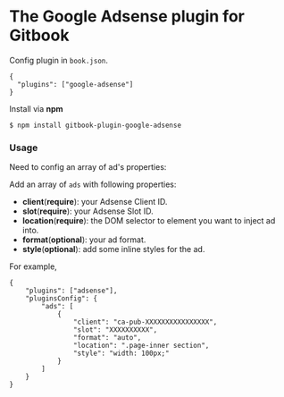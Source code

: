 The Google Adsense plugin for Gitbook
==============

Config plugin in `book.json`.
```
{
  "plugins": ["google-adsense"]
}
```

Install via **npm**

```
$ npm install gitbook-plugin-google-adsense
```

### Usage

Need to config an array of ad's properties:

Add an array of `ads` with following properties:

* **client**(**require**): your Adsense Client ID.
* **slot**(**require**): your Adsense Slot ID.
* **location**(**require**): the DOM selector to element you want to inject ad into.
* **format**(**optional**): your ad format.
* **style**(**optional**): add some inline styles for the ad.

For example,

```
{
    "plugins": ["adsense"],
    "pluginsConfig": {
        "ads": [
            {
                "client": "ca-pub-XXXXXXXXXXXXXXXX",
                "slot": "XXXXXXXXXX",
                "format": "auto",
                "location": ".page-inner section",
                "style": "width: 100px;"
            }
        ]
    }
}
```
